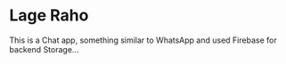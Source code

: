 # Lage Raho

This is a Chat app, something similar to WhatsApp and used Firebase for backend Storage...

